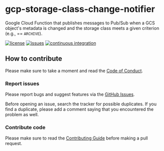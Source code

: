 # gcp-storage-class-change-notifier

Google Cloud Function that publishes messages to Pub/Sub when a GCS object's
metadata is changed and the storage class meets a given criterion 
(e.g., == `ARCHIVE`).

[![license](https://img.shields.io/github/license/ricardolsmendes/gcp-storage-class-change-notifier.svg)](https://github.com/ricardolsmendes/gcp-storage-class-change-notifier/blob/main/LICENSE)
[![issues](https://img.shields.io/github/issues/ricardolsmendes/gcp-storage-class-change-notifier.svg)](https://github.com/ricardolsmendes/gcp-storage-class-change-notifier/issues)
[![continuous integration](https://github.com/ricardolsmendes/gcp-storage-class-change-notifier/actions/workflows/continuous-integration.yaml/badge.svg)](https://github.com/ricardolsmendes/gcp-storage-class-change-notifier/actions/workflows/continuous-integration.yaml)

## How to contribute

Please make sure to take a moment and read the [Code of
Conduct](https://github.com/ricardolsmendes/gcp-storage-class-change-notifier/blob/main/.github/CODE_OF_CONDUCT.md).

### Report issues

Please report bugs and suggest features via the [GitHub
Issues](https://github.com/ricardolsmendes/gcp-storage-class-change-notifier/issues).

Before opening an issue, search the tracker for possible duplicates. If you
find a duplicate, please add a comment saying that you encountered the problem
as well.

### Contribute code

Please make sure to read the [Contributing
Guide](https://github.com/ricardolsmendes/gcp-storage-class-change-notifier/blob/main/.github/CONTRIBUTING.md)
before making a pull request.
